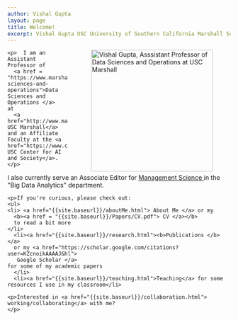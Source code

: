 ```yaml
---
author: Vishal Gupta
layout: page
title: Welcome!
excerpt: Vishal Gupta USC University of Southern California Marshall School of Business research teaching CV data-driven optimization small-data regime operations research statistics
---
```


<!-- Add an "Update" section that lists blog posts and recent paper stuff.
Add a Selected Publications Section
Make sure you wrap text
 -->

<div class = "home">
  <figure>  
  <img align="right"
    src="{{site.baseurl}}/images/vishal_closeup.jpg" 
    alt="Vishal Gupta, Asssistant Professor of Data Sciences and Operations at USC Marshall" 
    style="height: 275px; padding-left: 50px">
  </figure>
<!-- style="width: 200px;" -->

    <p>  I am an Assistant Professor of 
      <a href = "https://www.marshall.usc.edu/departments/data-sciences-and-operations">Data Sciences and Operations </a>
    at 
      <a href="http://www.marshall.usc.edu/"> USC Marshall</a> and an Affiliate Faculty at the <a href="https://www.cais.usc.edu/"> USC Center for AI and Society</a>. 
    </p>

 <p> I also currently serve an Associate Editor for 
  <a href = "https://pubsonline.informs.org/journal/mnsc">
  Management Science </a>
  in the "Big Data Analytics" department.  
  </p>

    <p>If you're curious, please check out:
    <ul>
    <li> <a href="{{site.baseurl}}/aboutMe.html"> About Me </a> or my 
      <b><a href = "{{site.baseurl}}/Papers/CV.pdf"> CV </a></b>
      to read a bit more
    </li>
      <li><a href="{{site.baseurl}}/research.html"><b>Publications </b></a>
      or my <a href="https://scholar.google.com/citations?user=KZcnoikAAAAJ&hl">
       Google Scholar </a>
    for some of my academic papers
      </li>
      <li><a href="{{site.baseurl}}/teaching.html">Teaching</a> for some resources I use in my classroom</li>
<!--       <li><a href="{{site.baseurl}}/projects.html"> Projects </a> for some of my other fun projects.   
      </li>
 -->    
  </ul>
    </p>    

    <p>Interested in <a href="{{site.baseurl}}/collaboration.html"> working/collaborating</a> with me?
    </p>


</div>
